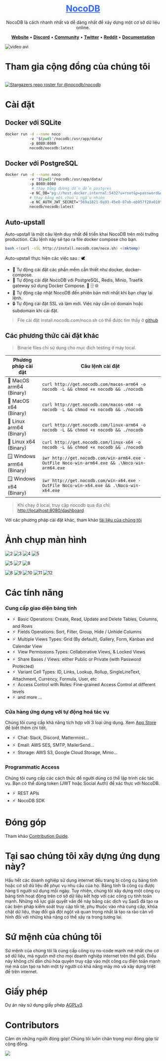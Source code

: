 <h1 align="center" style="border-bottom: none">
    <div>
        <a style="color:#36f" href="https://www.nocodb.com">
            NocoDB
        </a>
    </div>
</h1>

<p align="center">
NocoDB là cách nhanh nhất và dễ dàng nhất để xây dựng một cơ sở dữ liệu online.
</p>


<p align="center">
    <a href="http://www.nocodb.com"><b>Website</b></a> •
    <a href="https://discord.gg/5RgZmkW"><b>Discord</b></a> •
    <a href="https://community.nocodb.com/"><b>Community</b></a> •
    <a href="https://twitter.com/nocodb"><b>Twitter</b></a> •
    <a href="https://www.reddit.com/r/NocoDB/"><b>Reddit</b></a> •
    <a href="https://docs.nocodb.com/"><b>Documentation</b></a>
</p>

![video avi](https://github.com/nocodb/nocodb/assets/86527202/e2fad786-f211-4dcb-9bd3-aaece83a6783)

# Tham gia cộng đồng của chúng tôi

<a href="https://discord.gg/5RgZmkW" target="_blank">
<img src="https://discordapp.com/api/guilds/661905455894888490/widget.png?style=banner3" alt="">
</a>

[![Stargazers repo roster for @nocodb/nocodb](http://reporoster.com/stars/nocodb/nocodb)](https://github.com/nocodb/nocodb/stargazers)

# Cài đặt

## Docker với SQLite

```bash 
docker run -d --name noco 
           -v "$(pwd)"/nocodb:/usr/app/data/ 
           -p 8080:8080 
           nocodb/nocodb:latest
```

## Docker với PostgreSQL
```bash
docker run -d --name noco 
           -v "$(pwd)"/nocodb:/usr/app/data/ 
           -p 8080:8080 
            # thay bằng đường dẫn đến postgres
           -e NC_DB="pg://host.docker.internal:5432?u=root&p=password&d=d1" 
           # thay bằng một chuỗi ngẫu nhiên
           -e NC_AUTH_JWT_SECRET="569a1821-0a93-45e8-87ab-eb857f20a010"  
           nocodb/nocodb:latest
```

## Auto-upstall
Auto-upstall là một câu lệnh duy nhất để triển khai NocoDB trên môi trường production.
Câu lệnh này sẽ tạo ra file docker compose cho bạn.

```bash
bash <(curl -sSL http://install.nocodb.com/noco.sh) <(mktemp)
```

Auto-upstall thực hiện các việc sau : 🕊
- 🐳 Tự động cài đặt các phần mềm cần thiết như docker, docker-compose.
- 🚀 Tự động cài đặt NocoDB với PostgreSQL, Redis, Minio, Traefik gateway sử dụng Docker Compose. 🐘 🗄️ 🌐
- 🔄 Tự động cập nhật NocoDB đến phiên bản mới nhất khi bạn chạy lại lệnh.
- 🔒 Tự động cài đặt SSL và làm mới. Việc này cần có domain hoặc subdomain khi cài đặt.
> File cài đặt install.nocodb.com/noco.sh có thể được tìm thấy ở [github](https://raw.githubusercontent.com/nocodb/nocodb/develop/docker-compose/1_Auto_Upstall/noco.sh)


## Các phương thức cài đặt khác

> Binarie files chỉ sử dụng cho mục đích testing ở máy local.

Phương pháp cài đặt               |Câu lệnh cài đặt                                                                                                                                                                                                                                                                                                                                                         |
|-------------------------------|----------------------------------------------------------------------------------------------------------------------------------------------------------------------------------------------------------------------------------------------------------------------------------------------------------------------------------------------------------------------------|
| 🍏 MacOS arm64 <br>(Binary)   | `curl http://get.nocodb.com/macos-arm64 -o nocodb -L && chmod +x nocodb && ./nocodb`                                                                                                                                                                                                                                                                                       |
| 🍏 MacOS x64 <br>(Binary)     | `curl http://get.nocodb.com/macos-x64 -o nocodb -L && chmod +x nocodb && ./nocodb`                                                                                                                                                                                                                                                                                         |
| 🐧 Linux arm64 <br>(Binary)   | `curl http://get.nocodb.com/linux-arm64 -o nocodb -L && chmod +x nocodb && ./nocodb`                                                                                                                                                                                                                                                                                       |
| 🐧 Linux x64 <br>(Binary)     | `curl http://get.nocodb.com/linux-x64 -o nocodb -L && chmod +x nocodb && ./nocodb`                                                                                                                                                                                                                                                                                         |
| 🪟 Windows arm64 <br>(Binary) | `iwr http://get.nocodb.com/win-arm64.exe -OutFile Noco-win-arm64.exe && .\Noco-win-arm64.exe`                                                                                                                                                                                                                                                                                    |
| 🪟 Windows x64 <br>(Binary)   | `iwr http://get.nocodb.com/win-x64.exe -OutFile Noco-win-x64.exe && .\Noco-win-x64.exe`                                                                                                                                                                                                                                                                                          |


> Khi chạy ở local, truy cập nocodb qua địa chỉ: [http://localhost:8080/dashboard](http://localhost:8080/dashboard)

Với các phương pháp cài đặt khác, tham khảo [tài liệu của chúng tôi](https://docs.nocodb.com/category/installation)

# Ảnh chụp màn hình
![2](https://github.com/nocodb/nocodb/assets/86527202/a127c05e-2121-4af2-a342-128e0e2d0291)
![3](https://github.com/nocodb/nocodb/assets/86527202/674da952-8a06-4848-a0e8-a7b02d5f5c88)
![4](https://github.com/nocodb/nocodb/assets/86527202/cbc5152a-9caf-4f77-a8f7-92a9d06d025b)
![5](https://github.com/nocodb/nocodb/assets/86527202/dc75dfdc-c486-4f5a-a853-2a8f9e6b569a)

![5](https://user-images.githubusercontent.com/35857179/194844886-a17006e0-979d-493f-83c4-0e72f5a9b716.png)
![7](https://github.com/nocodb/nocodb/assets/86527202/be64e619-7295-43e2-aa95-cace4462b17f)
![8](https://github.com/nocodb/nocodb/assets/86527202/4538bf5a-371f-4ec1-a867-8197e5824286)

![8](https://user-images.githubusercontent.com/35857179/194844893-82d5e21b-ae61-41bd-9990-31ad659bf490.png)
![9](https://user-images.githubusercontent.com/35857179/194844897-cfd79946-e413-4c97-b16d-eb4d7678bb79.png)
![10](https://user-images.githubusercontent.com/35857179/194844902-c0122570-0dd5-41cf-a26f-6f8d71fefc99.png)
![11](https://user-images.githubusercontent.com/35857179/194844903-c1e47f40-e782-4f5d-8dce-6449cc70b181.png)
![12](https://user-images.githubusercontent.com/35857179/194844907-09277d3e-cbbf-465c-9165-6afc4161e279.png)

# Các tính năng

### Cung cấp giao diện bảng tính

- ⚡ &nbsp;Basic Operations: Create, Read, Update and Delete Tables, Columns, and Rows
- ⚡ &nbsp;Fields Operations: Sort, Filter, Group, Hide / Unhide Columns
- ⚡ &nbsp;Multiple Views Types: Grid (By default), Gallery, Form, Kanban and Calendar View
- ⚡ &nbsp;View Permissions Types: Collaborative Views, & Locked Views
- ⚡ &nbsp;Share Bases / Views: either Public or Private (with Password Protected)
- ⚡ &nbsp;Variant Cell Types: ID, Links, Lookup, Rollup, SingleLineText, Attachment, Currency, Formula, User, etc
- ⚡ &nbsp;Access Control with Roles: Fine-grained Access Control at different levels
- ⚡ &nbsp;and more ...

### Cửa hàng ứng dụng với tự động hoá tác vụ

Chúng tôi cung cấp khả năng tích hợp với 3 loại ứng dụng. Xem <a href="https://docs.nocodb.com/account-settings/oss-specific-details/#app-store" target="_blank">App Store</a> để biết thêm chi tiết.

- ⚡ &nbsp;Chat: Slack, Discord, Mattermost...
- ⚡ &nbsp;Email: AWS SES, SMTP, MailerSend...
- ⚡ &nbsp;Storage: AWS S3, Google Cloud Storage, Minio...

### Programmatic Access

Chúng tôi cung cấp các cách thức để người dùng có thể lập trình các tác vụ. Bạn có thể dùng token (JWT hoặc Social Auth) để xác thực với NocoDB.

- ⚡ &nbsp;REST APIs
- ⚡ &nbsp;NocoDB SDK

# Đóng góp

Tham khảo [Contribution Guide](https://github.com/nocodb/nocodb/blob/master/.github/CONTRIBUTING.md).

# Tại sao chúng tôi xây dựng ứng dụng này?

Hầu hết các doanh nghiệp sử dụng internet đều trang bị công cụ bảng tính hoặc cơ sở dũ liệu để phục vụ nhu cầu của họ.
Bảng tính là công cụ được hàng tỉ người sử dụng mỗi ngày.
Tuy nhiên, chúng tôi xây dựng một công cụ bảng tính hoạt động trên cơ sở dữ liệu kết hợp với các công cụ tính toán mạnh.
Những nỗ lực giải quyết vấn đề này bằng các dịch vụ SaaS đã tạo ra các biện pháp kiểm soát truy cập tồi tệ, phụ thuộc vào nhà cung cấp, khóa chặt dữ liệu, thay đổi giá đột ngột và quan trọng nhất là tạo ra rào cản vô hình đối với những khả năng có thể xảy ra trong tương lai.

# Sứ mệnh của chúng tôi

Sứ mệnh của chúng tôi là cung cấp công cụ no-code mạnh mẽ nhất cho cơ sở dữ liệu, mã nguồn mở cho mọi doanh nghiệp internet trên thế giới.
Điều này không chỉ dân chủ hóa quyền truy cập vào một công cụ điện toán mạnh mẽ mà còn tạo ra hơn một tỷ người có khả năng mày mò và xây dựng triệt để trên internet.

# Giấy phép

<p>
Dự án này sử dụng giấy phép <a href="./LICENSE">AGPLv3</a>.
</p>

# Contributors

Cảm ơn những người đóng góp! Chúng tôi luôn chân trọng mọi đóng góp từ cộng đồng.

<a href="https://github.com/nocodb/nocodb/graphs/contributors">
  <img src="https://contrib.rocks/image?repo=nocodb/nocodb" />
</a>

